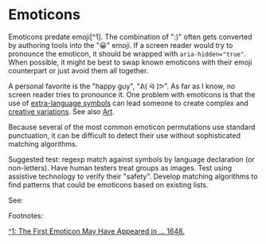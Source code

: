 # Emoticons

Emoticons predate emoji[^1]. The combination of ":)" often gets converted by authoring tools into the "😀" emoji. If a screen reader would try to pronounce the emoticon, it should be wrapped with `aria-hidden="true"`. When possible, it might be best to swap known emoticons with their emoji counterpart or just avoid them all together.

A personal favorite is the "happy guy", "ᕕ( ᐛ )ᕗ". As far as I know, no screen reader tries to pronounce it. One problem with emoticons is that the use of [extra-language symbols](./extra-language-symbols.md) can lead someone to create complex and [creative variations](http://smiley.cool/en/emoticons.php). See also [Art](./art.md).

Because several of the most common emoticon permutations use standard punctuation, it can be difficult to detect their use without sophisticated matching algorithms.

Suggested test: regexp match against symbols by language declaration (or non-letters). Have human testers treat groups as images. Test using assistive technology to verify their "safety". Develop matching algorithms to find patterns that could be emoticons based on existing lists.

See:

Footnotes:

[^1: The First Emoticon May Have Appeared in ... 1648.](https://www.theatlantic.com/technology/archive/2014/04/the-first-emoticon-may-have-appeared-in-1648/360622/)
